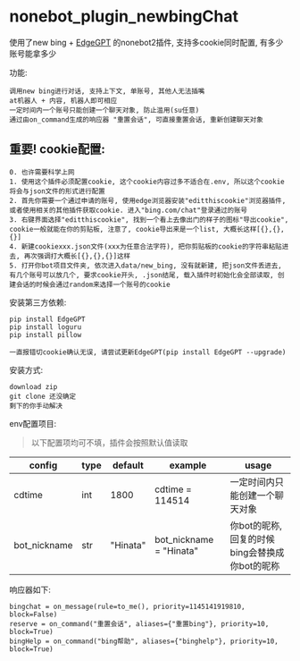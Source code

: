 # nonebot_plugin_newbingChat
使用了new bing + [EdgeGPT](https://github.com/acheong08/EdgeGPT) 的nonebot2插件, 支持多cookie同时配置, 有多少账号能拿多少




功能:

    调用new bing进行对话, 支持上下文, 单账号, 其他人无法插嘴
    at机器人 + 内容, 机器人即可相应
    一定时间内一个账号只能创建一个聊天对象, 防止滥用(su任意)
    通过由on_command生成的响应器 "重置会话", 可直接重置会话, 重新创建聊天对象


## 重要! cookie配置:

    0. 也许需要科学上网
    1. 使用这个插件必须配置cookie, 这个cookie内容过多不适合在.env, 所以这个cookie将会与json文件的形式进行配置
    2. 首先你需要一个通过申请的账号, 使用edge浏览器安装"editthiscookie"浏览器插件, 或者使用相关的其他插件获取cookie. 进入"bing.com/chat"登录通过的账号
    3. 右键界面选择"editthiscookie", 找到一个看上去像出门的样子的图标"导出cookie", cookie一般就能在你的剪贴板, 注意了, cookie导出来是一个list, 大概长这样[{},{},{}]
    4. 新建cookiexxx.json文件(xxx为任意合法字符), 把你剪贴板的cookie的字符串粘贴进去, 再次强调打大概长[{},{},{}]这样
    5. 打开你bot项目文件夹, 依次进入data/new_bing, 没有就新建, 把json文件丢进去, 有几个账号可以放几个, 要求cookie开头, .json结尾, 载入插件时初始化会全部读取, 创建会话的时候会通过random来选择一个账号的cookie

安装第三方依赖: 

    pip install EdgeGPT
    pip install loguru
    pip install pillow
    
    一直报错切cookie确认无误, 请尝试更新EdgeGPT(pip install EdgeGPT --upgrade)


安装方式:

    download zip
    git clone 还没确定
    剩下的你手动解决


env配置项目:
>以下配置项均可不填，插件会按照默认值读取

|config             |type            |default    |example                                  |usage                                   |
|-------------------|----------------|-----------|-----------------------------------------|----------------------------------------|
|cdtime             |int             |1800       |cdtime  = 114514               |一定时间内只能创建一个聊天对象|
|bot_nickname       |str             |"Hinata"    |bot_nickname = "Hinata"               |你bot的昵称, 回复的时候bing会替换成你bot的昵称  |




响应器如下:

    bingchat = on_message(rule=to_me(), priority=1145141919810, block=False)
    reserve = on_command("重置会话", aliases={"重置bing"}, priority=10, block=True)
    bingHelp = on_command("bing帮助", aliases={"binghelp"}, priority=10, block=True)